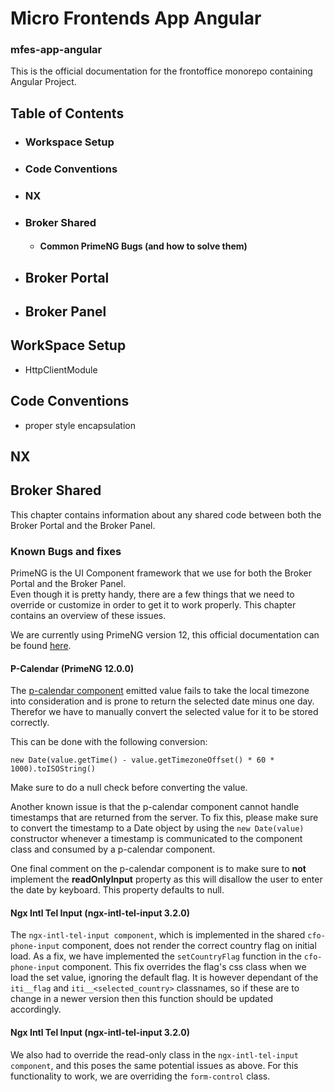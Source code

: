 # Micro Frontends App Angular

### mfes-app-angular

This is the official documentation for the frontoffice monorepo containing Angular Project.

## Table of Contents

- ### Workspace Setup
- ### Code Conventions
- ### NX
- ### Broker Shared
  - #### Common PrimeNG Bugs (and how to solve them)
- ## Broker Portal
- ## Broker Panel

## WorkSpace Setup

- HttpClientModule

## Code Conventions

- proper style encapsulation

## NX

## Broker Shared

This chapter contains information about any shared code between both the Broker Portal and the Broker Panel.

### Known Bugs and fixes

PrimeNG is the UI Component framework that we use for both the Broker Portal and the Broker Panel.  
Even though it is pretty handy, there are a few things that we need to override or customize in order to get it to work
properly. This chapter contains an overview of these issues.

We are currently using PrimeNG version 12, this official documentation can be
found [here](https://www.primefaces.org/primeng/v12-lts/#/).

#### P-Calendar (PrimeNG 12.0.0)

The [p-calendar component](https://www.primefaces.org/primeng/v12-lts/#/calendar) emitted value fails to take the local
timezone into consideration and is prone to return the selected date minus one day.  
Therefor we have to manually convert the selected value for it to be stored correctly.

This can be done with the following conversion:

`new Date(value.getTime() - value.getTimezoneOffset() * 60 * 1000).toISOString()`

Make sure to do a null check before converting the value.

Another known issue is that the p-calendar component cannot handle timestamps that are returned from the server. To fix
this, please make sure to convert the timestamp to a Date object by using the `new Date(value)` constructor whenever a
timestamp is communicated to the component class and consumed by a p-calendar component.

One final comment on the p-calendar component is to make sure to **not** implement the **readOnlyInput** property as
this will disallow the user to enter the date by keyboard. This property defaults to null.

#### Ngx Intl Tel Input (ngx-intl-tel-input 3.2.0)

The `ngx-intl-tel-input component`, which is implemented in the shared `cfo-phone-input` component, does not render the
correct country flag on initial load. As a fix, we have implemented the `setCountryFlag` function in
the `cfo-phone-input` component. This fix overrides the flag's css class when we load the set value, ignoring the
default flag. It is however dependant of the `iti__flag` and `iti__<selected_country>` classnames, so if these are to
change in a newer version then this function should be updated accordingly.

#### Ngx Intl Tel Input (ngx-intl-tel-input 3.2.0)

We also had to override the read-only class in the `ngx-intl-tel-input component`, and this poses the same potential
issues as above. For this functionality to work, we are overriding the `form-control` class.
